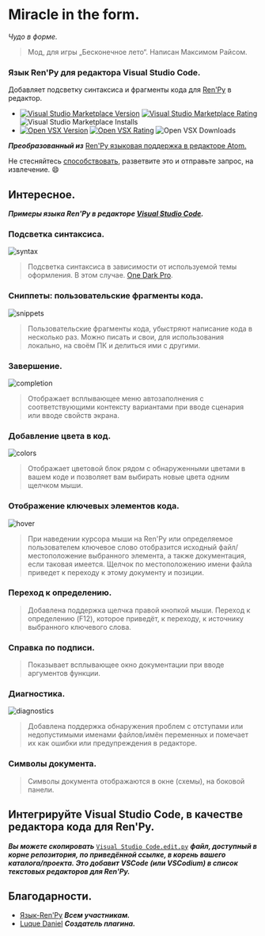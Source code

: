 # Miracle in the form.

_Чудо в форме._

> Мод, для игры „Бесконечное лето“. Написан Максимом Райсом.

### Язык Ren'Py для редактора Visual Studio Code.
  
Добавляет подсветку синтаксиса и фрагменты кода для [​Ren'Py​](https://www.renpy.org/) в редактор.

 - [![​Visual Studio Marketplace Version​](https://img.shields.io/visual-studio-marketplace/v/luquedaniel.languague-renpy?label=Visual%20Studio%20Marketplace&style=flat-square)](https://marketplace.visualstudio.com/items?itemName=LuqueDaniel.languague-renpy)
 [![​Visual Studio Marketplace Rating​](https://img.shields.io/visual-studio-marketplace/r/luquedaniel.languague-renpy?style=flat-square)](https://marketplace.visualstudio.com/items?itemName=LuqueDaniel.languague-renpy&ssr=false#review-details)
 ![​Visual Studio Marketplace Installs​](https://img.shields.io/visual-studio-marketplace/i/luquedaniel.languague-renpy?style=flat-square)
 - [![​Open VSX Version​](https://img.shields.io/open-vsx/v/LuqueDaniel/languague-renpy?label=Open%20VSX&style=flat-square)](https://open-vsx.org/extension/LuqueDaniel/languague-renpy)
 [![​Open VSX Rating​](https://img.shields.io/open-vsx/rating/LuqueDaniel/languague-renpy?style=flat-square)](https://open-vsx.org/extension/LuqueDaniel/languague-renpy)
 ![​Open VSX Downloads​](https://img.shields.io/open-vsx/dt/LuqueDaniel/languague-renpy?style=flat-square)

 ___Преобразованный из___ [​Ren'Py языковая поддержка в редакторе Atom​.](https://github.com/renpy/language-renpy)

 Не стесняйтесь [​способствовать](https://github.com/LuqueDaniel/vscode-language-renpy/blob/master/Contributing.md), разветвите это и отправьте запрос, на извлечение. :smile:

## Интересное.

___Примеры языка Ren'Py в редакторе [Visual Studio Code](https://code.visualstudio.com/).___

### Подсветка синтаксиса.

![syntax](https://user-images.githubusercontent.com/1286535/40073232-9509274a-5876-11e8-98ff-e14b46bfab8a.gif)

> Подсветка синтаксиса в зависимости от используемой темы оформления. В этом случае. [One Dark Pro](https://marketplace.visualstudio.com/items?itemName=zhuangtongfa.Material-theme).

### Сниппеты: пользовательские фрагменты кода.

![snippets](https://user-images.githubusercontent.com/1286535/40073650-b999c5dc-5877-11e8-8910-596f9e94b281.gif)

> Пользовательские фрагменты кода, убыстряют написание кода в несколько раз. Можно писать и свои, для использования локально, на своём ПК и делиться ими с другими.

### Завершение.

![​completion​](https://user-images.githubusercontent.com/12246002/137429951-63043065-57c7-4fb2-8bc3-27f69616f439.gif)

> Отображает всплывающее меню автозаполнения с соответствующими контексту вариантами при вводе сценария или вводе свойств экрана.

### Добавление цвета в код.

![​colors​](https://user-images.githubusercontent.com/12246002/137429939-a813bc82-e067-4306-9d4b-9d3fa064b1b6.gif)

> Отображает цветовой блок рядом с обнаруженными цветами в вашем коде и позволяет вам выбирать новые цвета одним щелчком мыши.

### Отображение ключевых элементов кода.

![​hover​](https://user-images.githubusercontent.com/12246002/137430452-3ae9e16a-6bd9-474b-837c-f19040a92766.gif)

> При наведении курсора мыши на Ren'Py или определяемое пользователем ключевое слово отобразится исходный файл/местоположение выбранного элемента, а также документация, если таковая имеется. Щелчок по местоположению имени файла приведет к переходу к этому документу и позиции.

### Переход к определению.

> Добавлена поддержка щелчка правой кнопкой мыши. Переход к определению (F12), которое приведёт, к переходу, к источнику выбранного ключевого слова.
  
### Справка по подписи.

> Показывает всплывающее окно документации при вводе аргументов функции.

### Диагностика.
  
![​diagnostics​](https://user-images.githubusercontent.com/12246002/137431018-978530fd-4af4-4d10-b72a-fe852a5ddffd.gif)

> Добавлена поддержка обнаружения проблем с отступами или недопустимыми именами файлов/имён переменных и помечает их как ошибки или предупреждения в редакторе.

### Символы документа.

> Символы документа отображаются в окне (схемы), на боковой панели.

## Интегрируйте Visual Studio Code, в качестве редактора кода для Ren'Py.

___Вы можете скопировать___ [​`Visual Studio Code.edit.py`​](https://raw.githubusercontent.com/LuqueDaniel/vscode-language-renpy/master/Visual%20Studio%20Code.edit.py) ___файл, доступный в корне репозитория, по приведённой ссылке, в корень вашего каталога/проекта. Это добавит VSCode (или VSCodium) в список текстовых редакторов для Ren'Py.___

## Благодарности.

- [Язык-Ren'Py​](https://github.com/renpy/language-renpy) ___Всем участникам.___
- [Luque Daniel](https://github.com/LuqueDaniel/vscode-language-renpy) ___Создатель плагина.___

